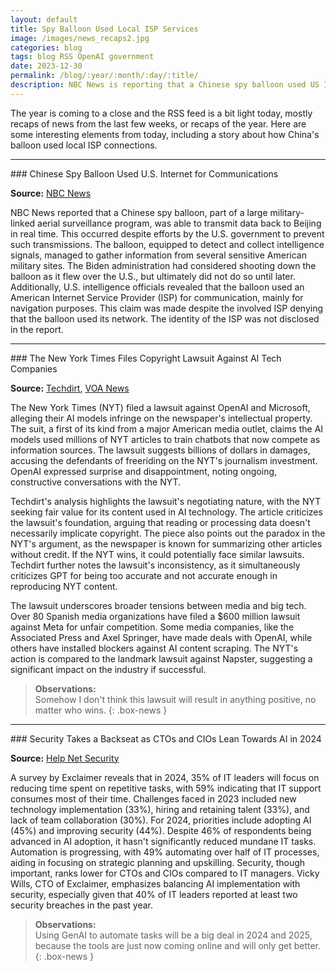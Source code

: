 ```yaml
---
layout: default
title: Spy Balloon Used Local ISP Services
image: /images/news_recaps2.jpg
categories: blog
tags: blog RSS OpenAI government
date: 2023-12-30
permalink: /blog/:year/:month/:day/:title/
description: NBC News is reporting that a Chinese spy balloon used US Internet services.
---
```


The year is coming to a close and the RSS feed is a bit light today, mostly recaps of news from the last few weeks, or recaps of the year. Here are some interesting elements from today, including a story about how China's balloon used local ISP connections.

<hr>
### Chinese Spy Balloon Used U.S. Internet for Communications

**Source:** [NBC News](https://www.nbcnews.com/news/investigations/us-intelligence-officials-determined-chinese-spy-balloon-used-us-inter-rcna131150)

NBC News reported that a Chinese spy balloon, part of a large military-linked aerial surveillance program, was able to transmit data back to Beijing in real time. This occurred despite efforts by the U.S. government to prevent such transmissions. The balloon, equipped to detect and collect intelligence signals, managed to gather information from several sensitive American military sites. The Biden administration had considered shooting down the balloon as it flew over the U.S., but ultimately did not do so until later. Additionally, U.S. intelligence officials revealed that the balloon used an American Internet Service Provider (ISP) for communication, mainly for navigation purposes. This claim was made despite the involved ISP denying that the balloon used its network. The identity of the ISP was not disclosed in the report.

<hr>
### The New York Times Files Copyright Lawsuit Against AI Tech Companies

**Source:** [Techdirt](https://www.techdirt.com/2023/12/28/the-ny-times-lawsuit-against-openai-would-open-up-the-ny-times-to-all-sorts-of-lawsuits-should-it-win/), [VOA News](https://www.voanews.com/a/new-york-times-files-copyright-lawsuit-against-ai-tech-companies-/6906602.html)

The New York Times (NYT) filed a lawsuit against OpenAI and Microsoft, alleging their AI models infringe on the newspaper's intellectual property. The suit, a first of its kind from a major American media outlet, claims the AI models used millions of NYT articles to train chatbots that now compete as information sources. The lawsuit suggests billions of dollars in damages, accusing the defendants of freeriding on the NYT's journalism investment. OpenAI expressed surprise and disappointment, noting ongoing, constructive conversations with the NYT.

Techdirt's analysis highlights the lawsuit's negotiating nature, with the NYT seeking fair value for its content used in AI technology. The article criticizes the lawsuit's foundation, arguing that reading or processing data doesn't necessarily implicate copyright. The piece also points out the paradox in the NYT's argument, as the newspaper is known for summarizing other articles without credit. If the NYT wins, it could potentially face similar lawsuits. Techdirt further notes the lawsuit's inconsistency, as it simultaneously criticizes GPT for being too accurate and not accurate enough in reproducing NYT content.

The lawsuit underscores broader tensions between media and big tech. Over 80 Spanish media organizations have filed a $600 million lawsuit against Meta for unfair competition. Some media companies, like the Associated Press and Axel Springer, have made deals with OpenAI, while others have installed blockers against AI content scraping. The NYT's action is compared to the landmark lawsuit against Napster, suggesting a significant impact on the industry if successful.

>**Observations:**<br>
>Somehow I don't think this lawsuit will result in anything positive, no matter who wins.
{: .box-news }

<hr>
### Security Takes a Backseat as CTOs and CIOs Lean Towards AI in 2024

**Source:** [Help Net Security](https://www.helpnetsecurity.com/2023/12/28/it-leaders-technology-implementation/)

A survey by Exclaimer reveals that in 2024, 35% of IT leaders will focus on reducing time spent on repetitive tasks, with 59% indicating that IT support consumes most of their time. Challenges faced in 2023 included new technology implementation (33%), hiring and retaining talent (33%), and lack of team collaboration (30%). For 2024, priorities include adopting AI (45%) and improving security (44%). Despite 46% of respondents being advanced in AI adoption, it hasn't significantly reduced mundane IT tasks. Automation is progressing, with 49% automating over half of IT processes, aiding in focusing on strategic planning and upskilling. Security, though important, ranks lower for CTOs and CIOs compared to IT managers. Vicky Wills, CTO of Exclaimer, emphasizes balancing AI implementation with security, especially given that 40% of IT leaders reported at least two security breaches in the past year.
>**Observations:**<br>
>Using GenAI to automate tasks will be a big deal in 2024 and 2025, because the tools are just now coming online and will only get better.
{: .box-news }
